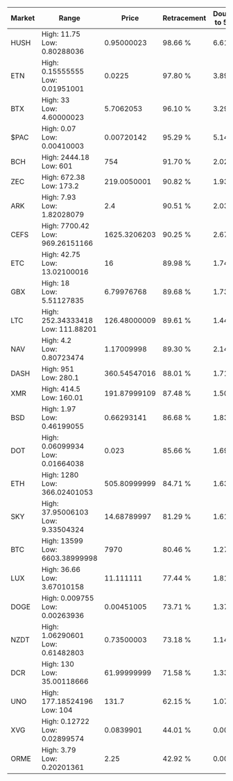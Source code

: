 | Market | Range | Price| Retracement | Doubles to 50% |
| --- | --- | --- | --- | --- |
| HUSH | High: 11.75<br />Low: 0.80288036 | 0.95000023 | 98.66 % | 6.61 |
| ETN | High: 0.15555555<br />Low: 0.01951001 | 0.0225 | 97.80 % | 3.89 |
| BTX | High: 33<br />Low: 4.60000023 | 5.7062053 | 96.10 % | 3.29 |
| $PAC | High: 0.07<br />Low: 0.00410003 | 0.00720142 | 95.29 % | 5.14 |
| BCH | High: 2444.18<br />Low: 601 | 754 | 91.70 % | 2.02 |
| ZEC | High: 672.38<br />Low: 173.2 | 219.0050001 | 90.82 % | 1.93 |
| ARK | High: 7.93<br />Low: 1.82028079 | 2.4 | 90.51 % | 2.03 |
| CEFS | High: 7700.42<br />Low: 969.26151166 | 1625.3206203 | 90.25 % | 2.67 |
| ETC | High: 42.75<br />Low: 13.02100016 | 16 | 89.98 % | 1.74 |
| GBX | High: 18<br />Low: 5.51127835 | 6.79976768 | 89.68 % | 1.73 |
| LTC | High: 252.34333418<br />Low: 111.88201 | 126.48000009 | 89.61 % | 1.44 |
| NAV | High: 4.2<br />Low: 0.80723474 | 1.17009998 | 89.30 % | 2.14 |
| DASH | High: 951<br />Low: 280.1 | 360.54547016 | 88.01 % | 1.71 |
| XMR | High: 414.5<br />Low: 160.01 | 191.87999109 | 87.48 % | 1.50 |
| BSD | High: 1.97<br />Low: 0.46199055 | 0.66293141 | 86.68 % | 1.83 |
| DOT | High: 0.06099934<br />Low: 0.01664038 | 0.023 | 85.66 % | 1.69 |
| ETH | High: 1280<br />Low: 366.02401053 | 505.80999999 | 84.71 % | 1.63 |
| SKY | High: 37.95006103<br />Low: 9.33504324 | 14.68789997 | 81.29 % | 1.61 |
| BTC | High: 13599<br />Low: 6603.38999998 | 7970 | 80.46 % | 1.27 |
| LUX | High: 36.66<br />Low: 3.67010158 | 11.111111 | 77.44 % | 1.81 |
| DOGE | High: 0.009755<br />Low: 0.00263936 | 0.00451005 | 73.71 % | 1.37 |
| NZDT | High: 1.06290601<br />Low: 0.61482803 | 0.73500003 | 73.18 % | 1.14 |
| DCR | High: 130<br />Low: 35.00118666 | 61.99999999 | 71.58 % | 1.33 |
| UNO | High: 177.18524196<br />Low: 104 | 131.7 | 62.15 % | 1.07 |
| XVG | High: 0.12722<br />Low: 0.02899574 | 0.0839901 | 44.01 % | 0.00 |
| ORME | High: 3.79<br />Low: 0.20201361 | 2.25 | 42.92 % | 0.00 |
